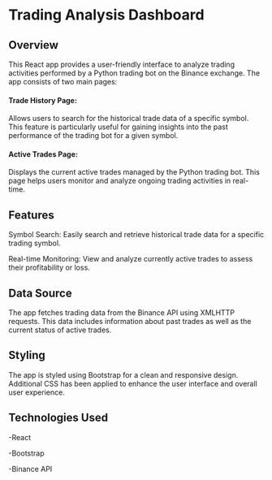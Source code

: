 # Trading Analysis Dashboard
## Overview

This React app provides a user-friendly interface to analyze trading activities performed by a Python trading bot on the Binance exchange. The app consists of two main pages:

#### Trade History Page: 

Allows users to search for the historical trade data of a specific symbol. This feature is particularly useful for gaining insights into the past performance of the trading bot for a given symbol.

#### Active Trades Page: 

Displays the current active trades managed by the Python trading bot. This page helps users monitor and analyze ongoing trading activities in real-time.

## Features

Symbol Search: Easily search and retrieve historical trade data for a specific trading symbol.

Real-time Monitoring: View and analyze currently active trades to assess their profitability or loss.

## Data Source
The app fetches trading data from the Binance API using XMLHTTP requests. This data includes information about past trades as well as the current status of active trades.

## Styling
The app is styled using Bootstrap for a clean and responsive design. Additional CSS has been applied to enhance the user interface and overall user experience.

## Technologies Used
-React

-Bootstrap

-Binance API
